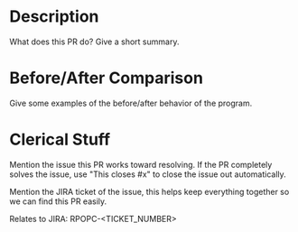 # Description
What does this PR do?  Give a short summary.

# Before/After Comparison
Give some examples of the before/after behavior of the program.

# Clerical Stuff
Mention the issue this PR works toward resolving. If the PR completely solves the issue, use "This closes #x" to close the issue out automatically.

Mention the JIRA ticket of the issue, this helps keep everything together so we can find this PR easily.

Relates to JIRA: RPOPC-<TICKET_NUMBER>
